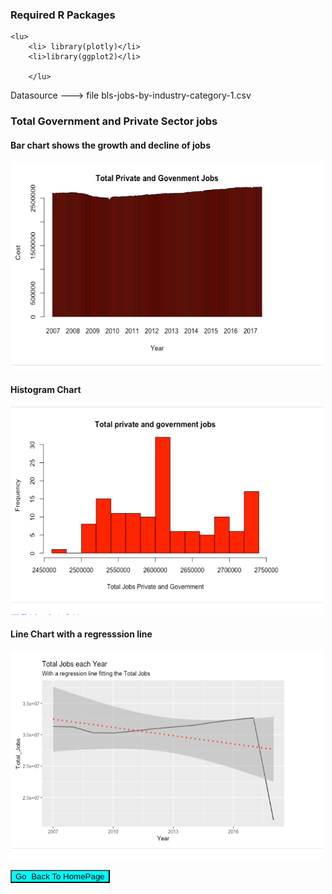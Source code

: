 
<!DOCTYPE html>
<html>
<body>

    
   <h3>Required R Packages</h3>
    
    <lu>
        <li> library(plotly)</li>
        <li>library(ggplot2)</li> 

        </lu>

<p>Datasource ---> file bls-jobs-by-industry-category-1.csv </p>

<h3>Total Government and Private Sector jobs </h3>
<h4> Bar chart shows the growth and decline of jobs  </h4>
<img src="../images/Jobs/Barchart.png" alt="Trulli" width="500" height="333">
<h4> Histogram Chart</h4>
<img src="../images/Jobs/Histgram Chart.png" alt="Trulli" width="500" height="333">
<h4>Line Chart with a regresssion line </h4>
<img src="../images/Jobs/Regression Line.png" alt="Trulli" width="500" height="333">
   
 
</p>





<input  style="width:160;height:124; background-color:aqua"  type="button" onclick="location.href='https:/clarkec77.github.io';" value="Go  Back To HomePage" />

</body>
</html>